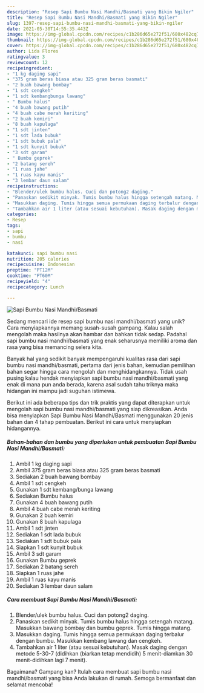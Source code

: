 ```yaml
---
description: "Resep Sapi Bumbu Nasi Mandhi/Basmati yang Bikin Ngiler"
title: "Resep Sapi Bumbu Nasi Mandhi/Basmati yang Bikin Ngiler"
slug: 1397-resep-sapi-bumbu-nasi-mandhi-basmati-yang-bikin-ngiler
date: 2021-05-30T14:55:35.443Z
image: https://img-global.cpcdn.com/recipes/c1b286d65e272f51/680x482cq70/sapi-bumbu-nasi-mandhibasmati-foto-resep-utama.jpg
thumbnail: https://img-global.cpcdn.com/recipes/c1b286d65e272f51/680x482cq70/sapi-bumbu-nasi-mandhibasmati-foto-resep-utama.jpg
cover: https://img-global.cpcdn.com/recipes/c1b286d65e272f51/680x482cq70/sapi-bumbu-nasi-mandhibasmati-foto-resep-utama.jpg
author: Lida Flores
ratingvalue: 3
reviewcount: 12
recipeingredient:
- "1 kg daging sapi"
- "375 gram beras biasa atau 325 gram beras basmati"
- "2 buah bawang bombay"
- "1 sdt cengkeh"
- "1 sdt kembangbunga lawang"
- " Bumbu halus"
- "4 buah bawang putih"
- "4 buah cabe merah keriting"
- "2 buah kemiri"
- "8 buah kapulaga"
- "1 sdt jinten"
- "1 sdt lada bubuk"
- "1 sdt bubuk pala"
- "1 sdt kunyit bubuk"
- "3 sdt garam"
- " Bumbu geprek"
- "2 batang sereh"
- "1 ruas jahe"
- "1 ruas kayu manis"
- "3 lembar daun salam"
recipeinstructions:
- "Blender/ulek bumbu halus. Cuci dan potong2 daging."
- "Panaskan sedikit minyak. Tumis bumbu halus hingga setengah matang. Masukkan bawang bombay dan bumbu geprek. Tumis hingga matang."
- "Masukkan daging. Tumis hingga semua permukaan daging terbalur dengan bumbu. Masukkan kembang lawang dan cengkeh."
- "Tambahkan air 1 liter (atau sesuai kebutuhan). Masak daging dengan metode 5-30-7 (didihkan (biarkan tetap mendidih) 5 menit-diamkan 30 menit-didihkan lagi 7 menit)."
categories:
- Resep
tags:
- sapi
- bumbu
- nasi

katakunci: sapi bumbu nasi 
nutrition: 205 calories
recipecuisine: Indonesian
preptime: "PT12M"
cooktime: "PT60M"
recipeyield: "4"
recipecategory: Lunch

---
```



![Sapi Bumbu Nasi Mandhi/Basmati](https://img-global.cpcdn.com/recipes/c1b286d65e272f51/680x482cq70/sapi-bumbu-nasi-mandhibasmati-foto-resep-utama.jpg)

Sedang mencari ide resep sapi bumbu nasi mandhi/basmati yang unik? Cara menyiapkannya memang susah-susah gampang. Kalau salah mengolah maka hasilnya akan hambar dan bahkan tidak sedap. Padahal sapi bumbu nasi mandhi/basmati yang enak seharusnya memiliki aroma dan rasa yang bisa memancing selera kita.



Banyak hal yang sedikit banyak mempengaruhi kualitas rasa dari sapi bumbu nasi mandhi/basmati, pertama dari jenis bahan, kemudian pemilihan bahan segar hingga cara mengolah dan menghidangkannya. Tidak usah pusing kalau hendak menyiapkan sapi bumbu nasi mandhi/basmati yang enak di mana pun anda berada, karena asal sudah tahu triknya maka hidangan ini mampu jadi suguhan istimewa.


Berikut ini ada beberapa tips dan trik praktis yang dapat diterapkan untuk mengolah sapi bumbu nasi mandhi/basmati yang siap dikreasikan. Anda bisa menyiapkan Sapi Bumbu Nasi Mandhi/Basmati menggunakan 20 jenis bahan dan 4 tahap pembuatan. Berikut ini cara untuk menyiapkan hidangannya.

<!--inarticleads1-->

##### Bahan-bahan dan bumbu yang diperlukan untuk pembuatan Sapi Bumbu Nasi Mandhi/Basmati:

1. Ambil 1 kg daging sapi
1. Ambil 375 gram beras biasa atau 325 gram beras basmati
1. Sediakan 2 buah bawang bombay
1. Ambil 1 sdt cengkeh
1. Gunakan 1 sdt kembang/bunga lawang
1. Sediakan  Bumbu halus
1. Gunakan 4 buah bawang putih
1. Ambil 4 buah cabe merah keriting
1. Gunakan 2 buah kemiri
1. Gunakan 8 buah kapulaga
1. Ambil 1 sdt jinten
1. Sediakan 1 sdt lada bubuk
1. Sediakan 1 sdt bubuk pala
1. Siapkan 1 sdt kunyit bubuk
1. Ambil 3 sdt garam
1. Gunakan  Bumbu geprek
1. Sediakan 2 batang sereh
1. Siapkan 1 ruas jahe
1. Ambil 1 ruas kayu manis
1. Sediakan 3 lembar daun salam




<!--inarticleads2-->

##### Cara membuat Sapi Bumbu Nasi Mandhi/Basmati:

1. Blender/ulek bumbu halus. Cuci dan potong2 daging.
1. Panaskan sedikit minyak. Tumis bumbu halus hingga setengah matang. Masukkan bawang bombay dan bumbu geprek. Tumis hingga matang.
1. Masukkan daging. Tumis hingga semua permukaan daging terbalur dengan bumbu. Masukkan kembang lawang dan cengkeh.
1. Tambahkan air 1 liter (atau sesuai kebutuhan). Masak daging dengan metode 5-30-7 (didihkan (biarkan tetap mendidih) 5 menit-diamkan 30 menit-didihkan lagi 7 menit).




Bagaimana? Gampang kan? Itulah cara membuat sapi bumbu nasi mandhi/basmati yang bisa Anda lakukan di rumah. Semoga bermanfaat dan selamat mencoba!
